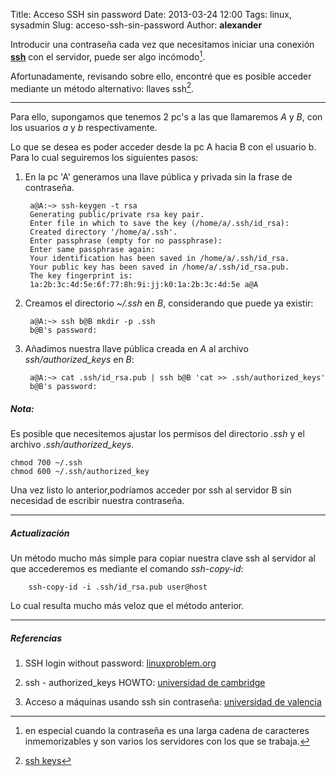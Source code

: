 Title: Acceso SSH sin password
Date: 2013-03-24 12:00
Tags: linux, sysadmin
Slug: acceso-ssh-sin-password
Author: __alexander__

Introducir una contraseña cada vez que necesitamos iniciar una conexión [**ssh**][ssh] con el servidor, puede ser algo incómodo[^1].

Afortunadamente, revisando sobre ello, encontré que es posible acceder mediante un método alternativo: llaves ssh[^2].

- - -

Para ello, supongamos que tenemos 2 pc's a las que llamaremos *A* y *B*, con los usuarios *a* y *b* respectivamente.

Lo que se desea es poder acceder desde la pc A hacia B con el usuario b. Para lo cual seguiremos los siguientes pasos:

1. En la pc 'A' generamos una llave pública y privada sin la frase de contraseña.

        a@A:~> ssh-keygen -t rsa
        Generating public/private rsa key pair.
        Enter file in which to save the key (/home/a/.ssh/id_rsa): 
        Created directory '/home/a/.ssh'.
        Enter passphrase (empty for no passphrase): 
        Enter same passphrase again: 
        Your identification has been saved in /home/a/.ssh/id_rsa.
        Your public key has been saved in /home/a/.ssh/id_rsa.pub.
        The key fingerprint is:
        1a:2b:3c:4d:5e:6f:77:8h:9i:jj:k0:1a:2b:3c:4d:5e a@A


2. Creamos el directorio *~/.ssh* en *B*, considerando que puede ya existir:

        a@A:~> ssh b@B mkdir -p .ssh
        b@B's password: 

3. Añadimos nuestra llave pública creada en *A* al archivo *ssh/authorized_keys* en *B*:

        a@A:~> cat .ssh/id_rsa.pub | ssh b@B 'cat >> .ssh/authorized_keys'
        b@B's password: 

##### Nota:

Es posible que necesitemos ajustar los permisos del directorio *.ssh* y el archivo *.ssh/authorized_keys*.
    
    chmod 700 ~/.ssh
    chmod 600 ~/.ssh/authorized_key


Una vez listo lo anterior,podríamos acceder por ssh al servidor B sin necesidad de escribir nuestra contraseña.

- - -

##### Actualización

Un método mucho más simple para copiar nuestra clave ssh al servidor al que accederemos es mediante el comando *ssh-copy-id*:

        ssh-copy-id -i .ssh/id_rsa.pub user@host

Lo cual resulta mucho más veloz que el método anterior.

- - -

##### Referencias

1. SSH login without password: [linuxproblem.org][linuxproblem.org]

2. ssh - authorized_keys HOWTO: [universidad de cambridge][universidad-de-cambridge]

3. Acceso a máquinas usando ssh sin contraseña: [universidad de valencia][universidad-de-valencia]

[^1]: en especial cuando la contraseña es una larga cadena de caracteres inmemorizables y son varios los servidores con los que se trabaja.

[^2]: [ssh keys][ssh-keys]


[ssh]: http://es.wikipedia.org/wiki/Secure_Shell
[ssh-keys]: https://wiki.archlinux.org/index.php/SSH_Keys
[linuxproblem.org]: http://linuxproblem.org/art_9.html
[universidad-de-cambridge]: http://www.eng.cam.ac.uk/help/jpmg/ssh/authorized_keys_howto.html
[universidad-de-valencia]: http://www.uv.es/~sto/articulos/BEI-2003-01/ssh_np.html